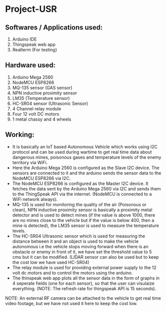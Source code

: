 # Project-USR

## Softwares / Applications used:

1. Arduino IDE
2. Thingspeak web app
3. Realterm (For testing)

## Hardware used:

1. Arduino Mega 2560
2. NodeMCU ESP8266
3. MQ-135 sensor (GAS sensor)
4. NPN inductive proximity sensor
5. LM35 (Temperature sensor)
6. HC-SR04 sensor (Ultrasonic Sensor) 
7. 4 Channel relay module
8. Four 12 volt DC motors
9. 1 metal chassy and 4 wheels

## Working:

- It is basically an IoT based Autonomous Vehicle which works using I2C protocol and can be used during wartime to get real time data about dangerous mines, poisonous gases and temperature levels of the enemy territory via WiFi.
- Here the Arduino Mega 2560 is configured as the Slave I2C device. The sensors are connected to it and the arduino sends the sensor data to the NodeMCU ESP8266 via I2C.
- The NodeMCU ESP8266 is configured as the Master I2C device. It fetches the data sent by the Arduino Mega 2560 via I2C and sends them to the ThingSpeak API via the internet.     (NodeMCU is connected to a WiFi network always).
-  MQ-135 is used for monitoring the quality of the air (Poisonous or clean), NPN inductive proximity sensor is basically a proximity metal detector and is used to detect mines (if the value is above 1000, there are no mines close to the vehicle but if the value is below 400, then a mine is detected), the LM35 sensor is used to measure the temperature levels. 
-  The HC-SR04 Ultrasonic sensor which is used for measuring the distance between it and an object is used to make the vehicle autonomous i.e the vehicle stops moving forward when there is an obstacle or enemy in front of it, we have set the threshold value to 5 cms but it can be modified. (LIDAR sensor can also be used but to keep the cost low we have used HC-SR04)
-  The relay module is used for providing external power supply to the 12 volt dc motors and to control the motors using the arduino.
-  The thinspeak web app plots all the sensor data in the form of graphs in 4 seperate fields (one for each sensor), so that the user can visulaize everything. (NOTE: The refresh rate for thingspeak API is 15 seconds).

NOTE: An external RF camera can be attached to the vehicle to get real time video footage, but we have not used it here to keep the cost low.
